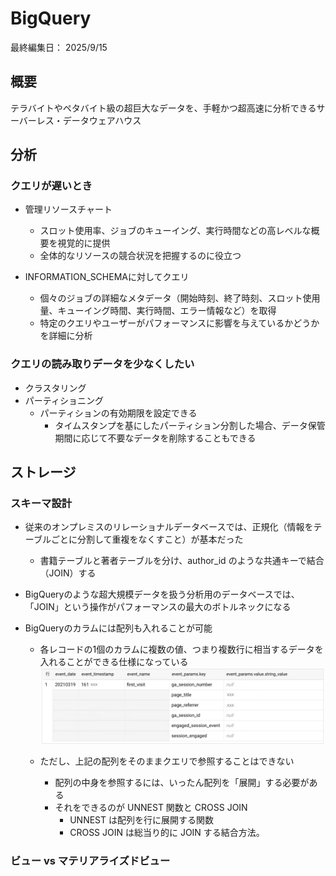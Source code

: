 # BigQuery

最終編集日： 2025/9/15

## 概要

テラバイトやペタバイト級の超巨大なデータを、手軽かつ超高速に分析できるサーバーレス・データウェアハウス

## 分析

### クエリが遅いとき

* 管理リソースチャート
  * スロット使用率、ジョブのキューイング、実行時間などの高レベルな概要を視覚的に提供
  * 全体的なリソースの競合状況を把握するのに役立つ

* INFORMATION_SCHEMAに対してクエリ
  * 個々のジョブの詳細なメタデータ（開始時刻、終了時刻、スロット使用量、キューイング時間、実行時間、エラー情報など）を取得
  * 特定のクエリやユーザーがパフォーマンスに影響を与えているかどうかを詳細に分析

### クエリの読み取りデータを少なくしたい

* クラスタリング
* パーティショニング
  * パーティションの有効期限を設定できる
    * タイムスタンプを基にしたパーティション分割した場合、データ保管期間に応じて不要なデータを削除することもできる

## ストレージ

### スキーマ設計

* 従来のオンプレミスのリレーショナルデータベースでは、正規化（情報をテーブルごとに分割して重複をなくすこと）が基本だった
  * 書籍テーブルと著者テーブルを分け、author_id のような共通キーで結合（JOIN）する
* BigQueryのような超大規模データを扱う分析用のデータベースでは、「JOIN」という操作がパフォーマンスの最大のボトルネックになる

* BigQueryのカラムには配列も入れることが可能
  * 各レコードの1個のカラムに複数の値、つまり複数行に相当するデータを入れることができる仕様になっている
    ![alt text](image-3.png)

  * ただし、上記の配列をそのままクエリで参照することはできない
    * 配列の中身を参照するには、いったん配列を「展開」する必要がある
    * それをできるのが UNNEST 関数と CROSS JOIN
      * UNNEST は配列を行に展開する関数
      * CROSS JOIN は総当り的に JOIN する結合方法。

### ビュー vs マテリアライズドビュー

